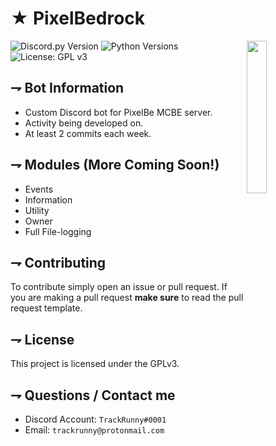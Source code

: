 <!-- MAIN TITLE -->
# ★ PixelBedrock

<!-- PICTURE -->
<img align="right" src="https://i.imgur.com/rK2Lo4q.png" width=25%>

<!-- BADGES -->
![Discord.py Version](https://img.shields.io/badge/discord.py-1.2.5-blue?style=flat-square)
![Python Versions](https://img.shields.io/badge/python-3.6%20%7C%203.7-blue?style=flat-square)
![License: GPL v3](https://img.shields.io/badge/License-GPLv3-blue.svg?style=flat-square)

<!-- KEY INFORMATION HEADER -->
## ⇁ Bot Information

* Custom Discord bot for PixelBe MCBE server.
* Activity being developed on.
* At least 2 commits each week.

<!-- MODULES HEADER -->
## ⇁ Modules (More Coming Soon!)

* Events
* Information
* Utility
* Owner
* Full File-logging

<!-- CONTRIBUTING HEADER -->
## ⇁ Contributing

To contribute simply open an issue or pull request. If you are making a pull request **make sure** to read the pull request template.

<!-- LICENSE INFO -->
## ⇁ License

This project is licensed under the GPLv3.

<!-- END OF README -->
## ⇁ Questions / Contact me

* Discord Account: `TrackRunny#0001`
* Email: `trackrunny@protonmail.com`